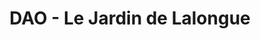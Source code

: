 ---
title: "DAO - Le Jardin de Lalongue"
url: /saint-andre-de-seignanx/dao-le-jardin-de-lalongue/
shop: ferme
---